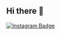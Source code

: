 ## Hi there 👋

[![Instagram Badge](https://img.shields.io/badge/-Instagram-violet?style=flat-square&logo=Instagram&logoColor=white&link=https://www.instagram.com/camivnr/)](https://www.instagram.com/camivnr/) 
